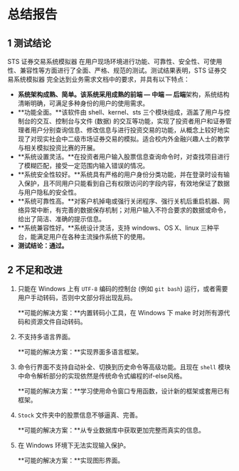 # 总结报告
## 1 测试结论

STS 证券交易系统模拟器 在用户现场环境进行功能、可靠性、安全性、可使用性、兼容性等方面进行了全面、严格、规范的测试。测试结果表明，STS 证券交易系统模拟器 完全达到业务需求文档中的要求，并具有以下特点：

- **系统架构成熟、简单。**该系统采用成熟的**前端 — 中端 — 后端**架构，系统结构清晰明确，可满足多种身份的用户的使用需求。
- **功能全面。**该软件由 shell、kernel、sts 三个模块组成，涵盖了用户与控制台的交互、控制台与文件 (数据) 的交互等功能，实现了投资者用户和证券管理者用户分别查询信息、修改信息与进行投资交易的功能，从概念上较好地实现了对现实社会中二级市场证券交易的模拟。适合校内外金融兴趣人士的教学与相关模拟投资比赛的开展。
- **系统设置灵活。**在投资者用户输入股票信息查询命令时，对查找项目进行了模糊匹配，接受一定范围内输入错误的情况。
- **系统安全性较好。**系统具有严格的用户身份分类功能，并在登录时设有输入保护，且不同用户只能看到自己有权限访问的字段内容，有效地保证了数据与用户隐私的安全性。
- **系统可靠性高。**对客户机掉电或强行关闭程序、强行关机后重启机器、网络异常中断，有完善的数据保存机制；对用户输入不符合要求的数据或命令，给出了简洁、准确的提示信息。
- **系统兼容性好。**系统设计灵活，支持 windows、OS X、linux 三种平台，能满足用户在各种主流操作系统下的使用。
- **测试结论：通过。**

## 2 不足和改进

1. 只能在 Windows 上有 `UTF-8` 编码的控制台 (例如 `git bash`) 运行，或者需要用户手动转码，否则中文部分将出现乱码。

   **可能的解决方案：**内置转码小工具，在 Windows 下 make 时对所有源代码和资源文件自动转码。

2. 不支持多语言界面。

   **可能的解决方案：**实现界面多语言框架。

3. 命令行界面不支持自动补全、切换到历史命令等高级功能。且现在 `shell` 模块中命令解析部分的实现依然是传统命令式编程的if-else风格。

   **可能的解决方案：**学习使用命令窗口专用函数，设计新的框架或套用已有框架。

4. `Stock` 文件夹中的股票信息不够逼真、完善。

   **可能的解决方案：**从专业数据库中获取更加完整而真实的信息。

5. 在 Windows 环境下无法实现输入保护。

   **可能的解决方案：**实现图形界面。